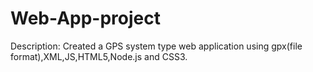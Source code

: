 # Web-App-project

Description: Created a GPS system type web application using gpx(file format),XML,JS,HTML5,Node.js and CSS3.

